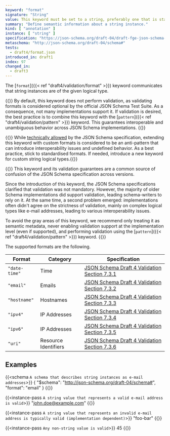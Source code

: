 ```yaml
---
keyword: "format"
signature: "String"
value: This keyword must be set to a string, preferably one that is standardized by JSON Schema to ensure interoperability
summary: "Define semantic information about a string instance."
kind: [ "annotation" ]
instance: [ "string" ]
specification: "https://json-schema.org/draft-04/draft-fge-json-schema-validation-00#rfc.section.7"
metaschema: "http://json-schema.org/draft-04/schema#"
tests:
  - draft4/format.json
introduced_in: draft1
index: 97
changed_in:
  - draft3
---
```



The [`format`]({{< ref "draft4/validation/format" >}}) keyword communicates
that string instances are of the given logical type.

{{<common-pitfall>}} By default, this keyword does not perform validation, as
validating formats is considered optional by the official JSON Schema Test
Suite. As a consequence, not many implementations support it. If validation is
desired, the best practice is to combine this keyword with the [`pattern`]({{< ref "draft4/validation/pattern" >}}) keyword. This guarantees interoperable
and unambiguous behavior across JSON Schema implementations.
{{</common-pitfall>}}

{{<best-practice>}} While [technically
allowed](https://json-schema.org/draft-04/draft-fge-json-schema-validation-00#rfc.section.7)
by the JSON Schema specification, extending this keyword with custom formats is
considered to be an anti-pattern that can introduce interoperability issues and
undefined behavior. As a best practice, stick to standardised formats. If
needed, introduce a new keyword for custom string logical
types.{{</best-practice>}}

{{<learning-more>}} This keyword and its validation guarantees are a common
source of confusion of the JSON Schema specification across versions.

Since the introduction of this keyword, the JSON Schema specifications
clarified that validation was not mandatory. However, the majority of older
Schema implementations did support validation, leading schema-writers to rely
on it. At the same time, a second problem emerged: implementations often didn't
agree on the strictness of validation, mainly on complex logical types like
e-mail addresses, leading to various interoperability issues.

To avoid the gray areas of this keyword, we recommend only treating it as
semantic metadata, never enabling validation support at the implementation
level (even if supported), and performing validation using the [`pattern`]({{<
ref "draft4/validation/pattern" >}}) keyword.  {{</learning-more>}}

The supported formats are the following.

| Format            | Category             | Specification |
|-------------------|----------------------|---------------|
| `"date-time"`     | Time                 | [JSON Schema Draft 4 Validation Section 7.3.1](https://json-schema.org/draft-04/draft-fge-json-schema-validation-00#rfc.section.7.3.1) |
| `"email"`         | Emails               | [JSON Schema Draft 4 Validation Section 7.3.2](https://json-schema.org/draft-04/draft-fge-json-schema-validation-00#rfc.section.7.3.2) |
| `"hostname"`      | Hostnames            | [JSON Schema Draft 4 Validation Section 7.3.3](https://json-schema.org/draft-04/draft-fge-json-schema-validation-00#rfc.section.7.3.3) |
| `"ipv4"`          | IP Addresses         | [JSON Schema Draft 4 Validation Section 7.3.4](https://json-schema.org/draft-04/draft-fge-json-schema-validation-00#rfc.section.7.3.4) |
| `"ipv6"`          | IP Addresses         | [JSON Schema Draft 4 Validation Section 7.3.5](https://json-schema.org/draft-04/draft-fge-json-schema-validation-00#rfc.section.7.3.5) |
| `"uri"`           | Resource Identifiers | [JSON Schema Draft 4 Validation Section 7.3.6](https://json-schema.org/draft-04/draft-fge-json-schema-validation-00#rfc.section.7.3.6) |

## Examples

{{<schema `A schema that describes string instances as e-mail addresses`>}}
{
  "$schema": "http://json-schema.org/draft-04/schema#",
  "format": "email"
}
{{</schema>}}

{{<instance-pass `A string value that represents a valid e-mail address is valid`>}}
"john.doe@example.com"
{{</instance-pass>}}

{{<instance-pass `A string value that represents an invalid e-mail address is typically valid (implementation dependent)`>}}
"foo-bar"
{{</instance-pass>}}

{{<instance-pass `Any non-string value is valid`>}}
45
{{</instance-pass>}}
